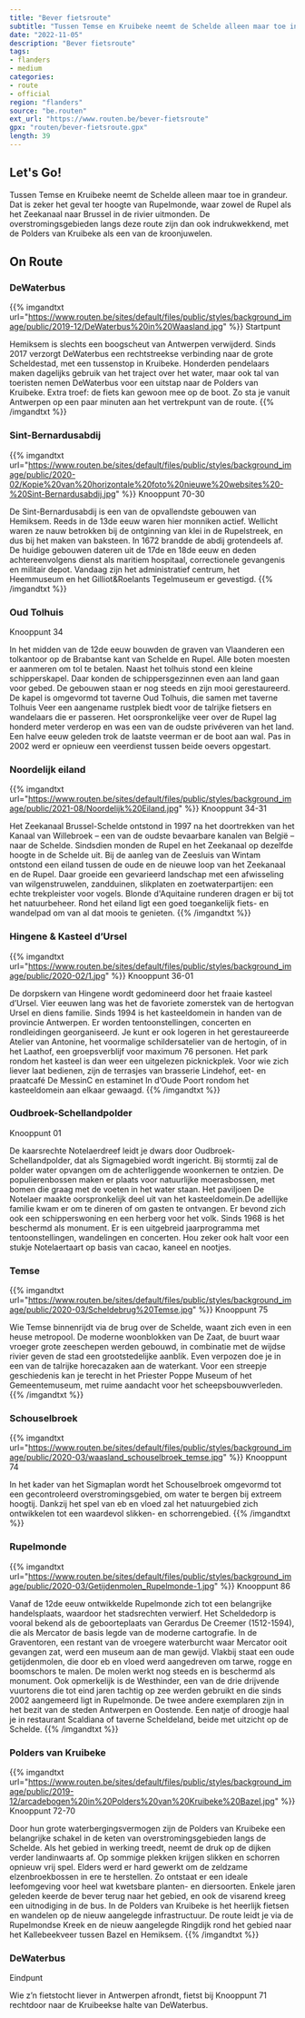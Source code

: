 ```yaml
---
title: "Bever fietsroute"
subtitle: "Tussen Temse en Kruibeke neemt de Schelde alleen maar toe in grandeur"
date: "2022-11-05"
description: "Bever fietsroute"
tags:
- flanders
- medium
categories:
- route
- official
region: "flanders"
source: "be.routen"
ext_url: "https://www.routen.be/bever-fietsroute"
gpx: "routen/bever-fietsroute.gpx"
length: 39
---
```


## Let's Go!

Tussen Temse en Kruibeke neemt de Schelde alleen maar toe in grandeur. Dat is zeker het geval ter hoogte van Rupelmonde, waar zowel de Rupel als het Zeekanaal naar Brussel in de rivier uitmonden. De overstromingsgebieden langs deze route zijn dan ook indrukwekkend, met de Polders van Kruibeke als een van de kroonjuwelen.

## On Route

### DeWaterbus

{{% imgandtxt url="https://www.routen.be/sites/default/files/public/styles/background_image/public/2019-12/DeWaterbus%20in%20Waasland.jpg" %}}
Startpunt

Hemiksem is slechts een boogscheut van Antwerpen verwijderd. Sinds 2017 verzorgt DeWaterbus een rechtstreekse verbinding naar de grote Scheldestad, met een tussenstop in Kruibeke. Honderden pendelaars maken dagelijks gebruik van het traject over het water, maar ook tal van toeristen nemen DeWaterbus voor een uitstap naar de Polders van Kruibeke. Extra troef: de fiets kan gewoon mee op de boot. Zo sta je vanuit Antwerpen op een paar minuten aan het vertrekpunt van de route.
{{% /imgandtxt %}}

### Sint-Bernardusabdij

{{% imgandtxt url="https://www.routen.be/sites/default/files/public/styles/background_image/public/2020-02/Kopie%20van%20horizontale%20foto%20nieuwe%20websites%20-%20Sint-Bernardusabdij.jpg" %}}
Knooppunt 70-30

De Sint-Bernardusabdij is een van de opvallendste gebouwen van Hemiksem. Reeds in de 13de eeuw waren hier monniken actief. Wellicht waren ze nauw betrokken bij de ontginning van klei in de Rupelstreek, en dus bij het maken van baksteen. In 1672 brandde de abdij grotendeels af. De huidige gebouwen dateren uit de 17de en 18de eeuw en deden achtereenvolgens dienst als maritiem hospitaal, correctionele gevangenis en militair depot. Vandaag zijn het administratief centrum, het Heemmuseum en het Gilliot&Roelants Tegelmuseum er gevestigd.
{{% /imgandtxt %}}

### Oud Tolhuis

Knooppunt 34

In het midden van de 12de eeuw bouwden de graven van Vlaanderen een tolkantoor op de Brabantse kant van Schelde en Rupel. Alle boten moesten er aanmeren om tol te betalen. Naast het tolhuis stond een kleine schipperskapel. Daar konden de schippersgezinnen even aan land gaan voor gebed. De gebouwen staan er nog steeds en zijn mooi gerestaureerd. De kapel is omgevormd tot taverne Oud Tolhuis, die samen met taverne Tolhuis Veer een aangename rustplek biedt voor de talrijke fietsers en wandelaars die er passeren. Het oorspronkelijke veer over de Rupel lag honderd meter verderop en was een van de oudste privéveren van het land. Een halve eeuw geleden trok de laatste veerman er de boot aan wal. Pas in 2002 werd er opnieuw een veerdienst tussen beide oevers opgestart.

### Noordelijk eiland

{{% imgandtxt url="https://www.routen.be/sites/default/files/public/styles/background_image/public/2021-08/Noordelijk%20Eiland.jpg" %}}
Knooppunt 34-31

Het Zeekanaal Brussel-Schelde ontstond in 1997 na het doortrekken van het Kanaal van Willebroek – een van de oudste bevaarbare kanalen van België – naar de Schelde. Sindsdien monden de Rupel en het Zeekanaal op dezelfde hoogte in de Schelde uit. Bij de aanleg van de Zeesluis van Wintam ontstond een eiland tussen de oude en de nieuwe loop van het Zeekanaal en de Rupel. Daar groeide een gevarieerd landschap met een afwisseling van wilgenstruwelen, zandduinen, slikplaten en zoetwaterpartijen: een echte trekpleister voor vogels. Blonde d'Aquitaine runderen dragen er bij tot het natuurbeheer. Rond het eiland ligt een goed toegankelijk fiets- en wandelpad om van al dat moois te genieten.
{{% /imgandtxt %}}

### Hingene & Kasteel d’Ursel

{{% imgandtxt url="https://www.routen.be/sites/default/files/public/styles/background_image/public/2020-02/1.jpg" %}}
Knooppunt 36-01

De dorpskern van Hingene wordt gedomineerd door het fraaie kasteel d’Ursel. Vier eeuwen lang was het de favoriete zomerstek van de hertogvan Ursel en diens familie. Sinds 1994 is het kasteeldomein in handen van de provincie Antwerpen. Er worden tentoonstellingen, concerten en rondleidingen georganiseerd. Je kunt er ook logeren in het gerestaureerde Atelier van Antonine, het voormalige schildersatelier van de hertogin, of in het Laathof, een groepsverblijf voor maximum 76 personen. Het park rondom het kasteel is dan weer een uitgelezen picknickplek. Voor wie zich liever laat bedienen, zijn de terrasjes van brasserie Lindehof, eet- en praatcafé De MessinC en estaminet In d’Oude Poort rondom het kasteeldomein aan elkaar gewaagd.
{{% /imgandtxt %}}

### Oudbroek-Schellandpolder

Knooppunt 01

De kaarsrechte Notelaerdreef leidt je dwars door Oudbroek-Schellandpolder, dat als Sigmagebied wordt ingericht. Bij stormtij zal de polder water opvangen om de achterliggende woonkernen te ontzien. De populierenbossen maken er plaats voor natuurlijke moerasbossen, met bomen die graag met de voeten in het water staan. Het paviljoen De Notelaer maakte oorspronkelijk deel uit van het kasteeldomein.De adellijke familie kwam er om te dineren of om gasten te ontvangen. Er bevond zich ook een schipperswoning en een herberg voor het volk. Sinds 1968 is het beschermd als monument. Er is een uitgebreid jaarprogramma met tentoonstellingen, wandelingen en concerten. Hou zeker ook halt voor een stukje Notelaertaart op basis van cacao, kaneel en nootjes.

### Temse

{{% imgandtxt url="https://www.routen.be/sites/default/files/public/styles/background_image/public/2020-03/Scheldebrug%20Temse.jpg" %}}
Knooppunt 75

Wie Temse binnenrijdt via de brug over de Schelde, waant zich even in een heuse metropool. De moderne woonblokken van De Zaat, de buurt waar vroeger grote zeeschepen werden gebouwd, in combinatie met de wijdse rivier geven de stad een grootstedelijke aanblik. Even verpozen doe je in een van de talrijke horecazaken aan de waterkant. Voor een streepje geschiedenis kan je terecht in het Priester Poppe Museum of het Gemeentemuseum, met ruime aandacht voor het scheepsbouwverleden.
{{% /imgandtxt %}}

### Schouselbroek

{{% imgandtxt url="https://www.routen.be/sites/default/files/public/styles/background_image/public/2020-03/waasland_schouselbroek_temse.jpg" %}}
Knooppunt 74

In het kader van het Sigmaplan wordt het Schouselbroek omgevormd tot een gecontroleerd overstromingsgebied, om water te bergen bij extreem hoogtij. Dankzij het spel van eb en vloed zal het natuurgebied zich ontwikkelen tot een waardevol slikken- en schorrengebied.
{{% /imgandtxt %}}

### Rupelmonde

{{% imgandtxt url="https://www.routen.be/sites/default/files/public/styles/background_image/public/2020-03/Getijdenmolen_Rupelmonde-1.jpg" %}}
Knooppunt 86

Vanaf de 12de eeuw ontwikkelde Rupelmonde zich tot een belangrijke handelsplaats, waardoor het stadsrechten verwierf. Het Scheldedorp is vooral bekend als de geboorteplaats van Gerardus De Creemer (1512-1594), die als Mercator de basis legde van de moderne cartografie. In de Graventoren, een restant van de vroegere waterburcht waar Mercator ooit gevangen zat, werd een museum aan de man gewijd. Vlakbij staat een oude getijdenmolen, die door eb en vloed werd aangedreven om tarwe, rogge en boomschors te malen. De molen werkt nog steeds en is beschermd als monument. Ook opmerkelijk is de Westhinder, een van de drie drijvende vuurtorens die tot eind jaren tachtig op zee werden gebruikt en die sinds 2002 aangemeerd ligt in Rupelmonde. De twee andere exemplaren zijn in het bezit van de steden Antwerpen en Oostende. Een natje of droogje haal je in restaurant Scaldiana of taverne Scheldeland, beide met uitzicht op de Schelde.
{{% /imgandtxt %}}

### Polders van Kruibeke

{{% imgandtxt url="https://www.routen.be/sites/default/files/public/styles/background_image/public/2019-12/arcadebogen%20in%20Polders%20van%20Kruibeke%20Bazel.jpg" %}}
Knooppunt 72-70

Door hun grote waterbergingsvermogen zijn de Polders van Kruibeke een belangrijke schakel in de keten van overstromingsgebieden langs de Schelde. Als het gebied in werking treedt, neemt de druk op de dijken verder landinwaarts af. Op sommige plekken krijgen slikken en schorren opnieuw vrij spel. Elders werd er hard gewerkt om de zeldzame elzenbroekbossen in ere te herstellen. Zo ontstaat er een ideale leefomgeving voor heel wat kwetsbare planten- en diersoorten. Enkele jaren geleden keerde de bever terug naar het gebied, en ook de visarend kreeg een uitnodiging in de bus. In de Polders van Kruibeke is het heerlijk fietsen en wandelen op de nieuw aangelegde infrastructuur. De route leidt je via de Rupelmondse Kreek en de nieuw aangelegde Ringdijk rond het gebied naar het Kallebeekveer tussen Bazel en Hemiksem.
{{% /imgandtxt %}}

### DeWaterbus

Eindpunt

Wie z’n fietstocht liever in Antwerpen afrondt, fietst bij Knooppunt 71 rechtdoor naar de Kruibeekse halte van DeWaterbus.


